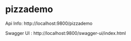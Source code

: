 # pizzademo

Api Info: http://localhost:9800/pizzademo

Swagger UI : http://localhost:9800/swagger-ui/index.html
